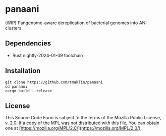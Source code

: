 # panaani
(WIP) Pangenome-aware dereplication of bacterial genomes into ANI clusters.

## Dependencies
- Rust nightly-2024-01-09 toolchain

## Installation
```
git clone https://github.com/tmaklin/panaani
cd panaani
cargo build --release
```

## License
This Source Code Form is subject to the terms of the Mozilla Public
License, v. 2.0. If a copy of the MPL was not distributed with this
file, You can obtain one at [https://mozilla.org/MPL/2.0/](https://mozilla.org/MPL/2.0/).
